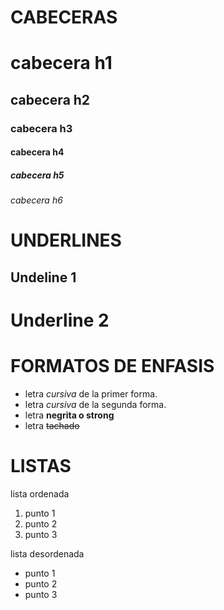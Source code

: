 # CABECERAS 
# cabecera h1 
## cabecera h2
### cabecera h3
#### cabecera h4
##### cabecera h5
###### cabecera h6


# UNDERLINES
Undeline 1
----------
Underline 2
===========


# FORMATOS DE ENFASIS
- letra *cursiva* de la primer forma.
- letra _cursiva_ de la segunda forma.
- letra **negrita o strong**
- letra ~~tachado~~

# LISTAS
lista ordenada
1. punto 1
2. punto 2
3. punto 3

lista desordenada
- punto 1
- punto 2
- punto 3




